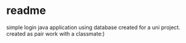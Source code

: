 # readme

simple login java application using database created for a uni project. created as pair work with a classmate:)
